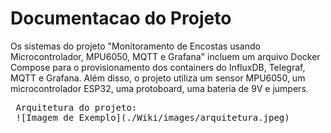 # Documentacao do Projeto

Os sistemas do projeto "Monitoramento de Encostas usando Microcontrolador, MPU6050, MQTT e Grafana" incluem um arquivo Docker Compose para o provisionamento dos containers do InfluxDB, Telegraf, MQTT e Grafana. Além disso, o projeto utiliza um sensor MPU6050, um microcontrolador ESP32, uma protoboard, uma bateria de 9V e jumpers.

<pre> Arquitetura do projeto:
 ![Imagem de Exemplo](./Wiki/images/arquitetura.jpeg)

 </pre> 
